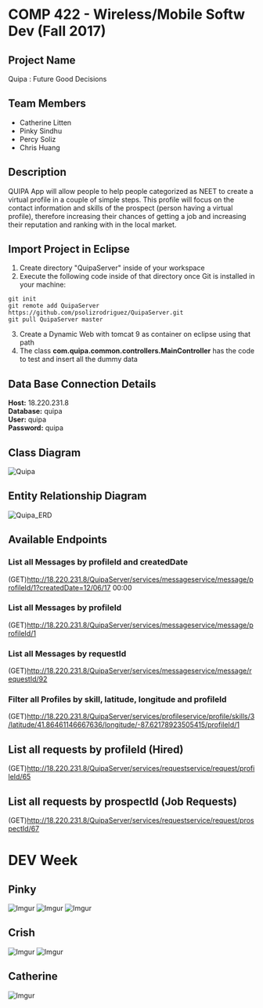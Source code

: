 # COMP 422 - Wireless/Mobile Softw Dev (Fall 2017)
## Project Name
Quipa : Future Good Decisions

## Team Members
- Catherine Litten
- Pinky Sindhu
- Percy Soliz
- Chris Huang

## Description
QUIPA App will allow people to help people categorized as NEET to create a virtual profile in a couple of simple steps. This profile will focus on the contact information and skills of the prospect (person having a virtual profile), therefore increasing their chances of getting a job and increasing their reputation and ranking with in the local market.

## Import Project in Eclipse
1) Create directory "QuipaServer" inside of your workspace  
2) Execute the following code inside of that directory once Git is installed in your machine: 
```
git init  
git remote add QuipaServer https://github.com/psolizrodriguez/QuipaServer.git  
git pull QuipaServer master
```
3) Create a Dynamic Web with tomcat 9 as container on eclipse using that path  
4) The class **com.quipa.common.controllers.MainController** has the code to test and insert all the dummy data

## Data Base Connection Details
**Host:** 18.220.231.8  
**Database:** quipa  
**User:** quipa  
**Password:** quipa  

## Class Diagram
![Quipa](https://i.imgur.com/FdPdTWU.gif)

## Entity Relationship Diagram
![Quipa_ERD](https://i.imgur.com/WL64gh4.png)

## Available Endpoints
### List all Messages by profileId and createdDate
(GET)http://18.220.231.8/QuipaServer/services/messageservice/message/profileId/1?createdDate=12/06/17 00:00
### List all Messages by profileId
(GET)http://18.220.231.8/QuipaServer/services/messageservice/message/profileId/1
### List all Messages by requestId
(GET)http://18.220.231.8/QuipaServer/services/messageservice/message/requestId/92
### Filter all Profiles by skill, latitude, longitude and profileId
(GET)http://18.220.231.8/QuipaServer/services/profileservice/profile/skills/3/latitude/41.86461146667636/longitude/-87.62178923505415/profileId/1
## List all requests by profileId (Hired)
(GET)http://18.220.231.8/QuipaServer/services/requestservice/request/profileId/65
## List all requests by prospectId (Job Requests)
(GET)http://18.220.231.8/QuipaServer/services/requestservice/request/prospectId/67

# DEV Week
## Pinky
![Imgur](https://i.imgur.com/kTLy1BR.png)
![Imgur](https://i.imgur.com/zHO4dxp.png)
![Imgur](https://i.imgur.com/kLH7cL0.png)
## Crish
![Imgur](https://i.imgur.com/tm6aQOR.png)
![Imgur](https://i.imgur.com/gKsVfYM.png)
## Catherine
![Imgur](https://i.imgur.com/W0ti6OR.png)